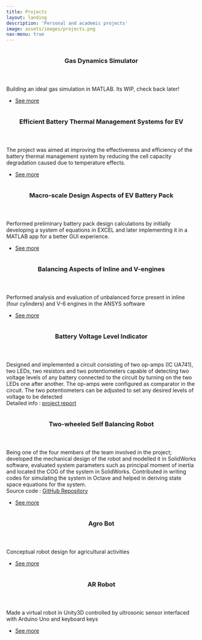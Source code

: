 ```yaml
---
title: Projects
layout: landing
description: 'Personal and academic projects'
image: assets/images/projects.png
nav-menu: true
---
```


<!-- Main -->
<div id="main">

<!-- One -->
<section id="one" class="spotlights">
    <section>
        <a href="Project_pages/gas_sim.html" class="image">
            <img src="{% link assets/Project_files/Gas_sim/collisionless_gas.png %}" alt="" data-position="center center" />
        </a>
        <div class="content">
            <div class="inner">
                <header class="major">
                    <h3>Gas Dynamics Simulator</h3>
                </header>
                <p>Building an ideal gas simulation in MATLAB. Its WIP, check back later!</p>
                <ul class="actions">
                    <li><a href="Project_pages/gas_sim.html" class="button">See more</a></li>
                </ul>
            </div>
        </div>
    </section>
    <section>
        <a href="Project_pages/battery.html" class="image">
            <img src="{% link assets/Project_files/Battery/Tap_temp_distri.png %}" alt="" data-position="center center" />
        </a>
        <div class="content">
            <div class="inner">
                <header class="major">
                    <h3>Efficient Battery Thermal Management Systems for EV</h3>
                </header>
                <p>The project was aimed at improving the effectiveness and efficiency of the battery thermal management system by reducing the cell capacity degradation caused due to temperature effects.</p>
                <ul class="actions">
                    <li><a href="Project_pages/battery.html" class="button">See more</a></li>
                </ul>
            </div>
        </div>
    </section>
    <section>
        <a href="Project_pages/pack_design.html" class="image">
            <img src="{% link assets/Project_files/Pack_design/sliders.JPG %}" alt="" data-position="center center" />
        </a>
        <div class="content">
            <div class="inner">
                <header class="major">
                    <h3>Macro-scale Design Aspects of EV Battery Pack</h3>
                </header>
                <p>Performed preliminary battery pack design calculations by initially developing a system of equations in EXCEL and later implementing it in a MATLAB app for a better GUI experience.</p>
                <ul class="actions">
                    <li><a href="Project_pages/pack_design.html" class="button">See more</a></li>
                </ul>
            </div>
        </div>
    </section>
    <section>
        <a href="Project_pages/engine.html" class="image">
            <img src="{% link assets/Project_files/Engine_analysis/inline_engine.PNG %}" alt="" data-position="center center" />
        </a>
        <div class="content">
            <div class="inner">
                <header class="major">
                    <h3>Balancing Aspects of Inline and V-engines</h3>
                </header>
                <p>Performed analysis and evaluation of unbalanced force present in inline (four cylinders) and V-6 engines in the ANSYS software</p> 
                <ul class="actions">
                    <li><a href="Project_pages/engine.html" class="button">See more</a></li>
                </ul>
            </div>
        </div>
    </section>
    <section>
        <img src="{% link assets/Project_files/BE_lab_project_circuit.PNG %}" alt="" data-position="center center" class="image"/>
        <div class="content">
            <div class="inner">
                <header class="major">
                    <h3>Battery Voltage Level Indicator</h3>
                </header>
                <p>Designed and implemented a circuit consisting of two op-amps (IC UA741), two LEDs, two resistors and
                two potentiometers capable of detecting two voltage levels of any battery connected to the circuit by
                turning on the two LEDs one after another. The op-amps were configured as comparator in the circuit. The two potentiometers can be adjusted to set any desired levels of voltage to be detected <br>
                Detailed info : <a href="../assets/Project_files/BE_lab_project_report.pdf" target="_blank">project report</a></p>
            </div>
        </div>
    </section>
    <section>
        <a href="Project_pages/balance_bot.html" class="image">
            <img src="{% link assets/Project_files/Balance_bot/final_bot_design.jpg %}" alt="" data-position="center center" />
        </a>
        <div class="content">
            <div class="inner">
                <header class="major">
                    <h3>Two-wheeled Self Balancing Robot</h3>
                </header>
                <p>Being one of the four members of the team involved in the project; developed the mechanical design of the robot and modelled it in SolidWorks software, evaluated system parameters such as principal moment of inertia and located the COG of the system in SolidWorks. Contributed in writing codes for simulating the system in Octave and helped in deriving state space equations for the system. <br> 
                Source code : <a href="https://github.com/RajShah-1/Balance-Bot" target="_blank">GitHub Repository</a></p> 
                <ul class="actions">
                    <li><a href="Project_pages/balance_bot.html" class="button">See more</a></li>
                </ul>
            </div>
        </div>
    </section>
    <section>
        <a href="Project_pages/agro_bot.html" class="image">
            <img src="{% link assets/Project_files/Agro_bot/agrobot.JPG %}" alt="" data-position="center center" />
        </a>
        <div class="content">
            <div class="inner">
                <header class="major">
                    <h3>Agro Bot</h3>
                </header>
                <p>Conceptual robot design for agricultural activities</p> 
                <ul class="actions">
                    <li><a href="Project_pages/agro_bot.html" class="button">See more</a></li>
                </ul>
            </div>
        </div>
    </section>
    <section>
        <a href="Project_pages/ar_bot.html" class="image">
            <img src="{% link assets/Project_files/AR_robot/ARbot.PNG %}" alt="" data-position="center center" />
        </a>
        <div class="content">
            <div class="inner">
                <header class="major">
                    <h3>AR Robot</h3>
                </header>
                <p>Made a virtual robot in Unity3D controlled by ultrosonic sensor interfaced with Arduino Uno and keyboard keys</p> 
                <ul class="actions">
                    <li><a href="Project_pages/ar_bot.html" class="button">See more</a></li>
                </ul>
            </div>
        </div>
    </section>
</section>

